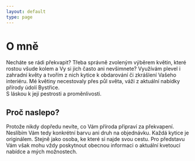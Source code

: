 ```yaml
---
layout: default
type: page
---
```


# O mně

Necháte se rádi překvapit? Třeba správně zvoleným výběrem květin, které rostou všude kolem a Vy si jich často ani nevšimnete? Využívám plevel i zahradní květy
a tvořím z nich kytice k obdarování či zkrášlení Vašeho interiéru. Mé květiny necestovaly přes půl světa, váži z aktuální nabídky přírody údolí Bystřice.  
S láskou k její pestrosti a proměnlivosti.

## Proč naslepo?

Protože nikdy dopředu nevíte, co Vám příroda připraví za překvapení. Neslíbím Vám tedy konkrétní barvu ani druh na objednávku. Každá kytice je originálem. Stejně jako osoba, ke které si najde svou cestu. Pro představu Vám však mohu vždy poskytnout obecnou informaci o aktuální kvetoucí nabídce a mých možnostech.
